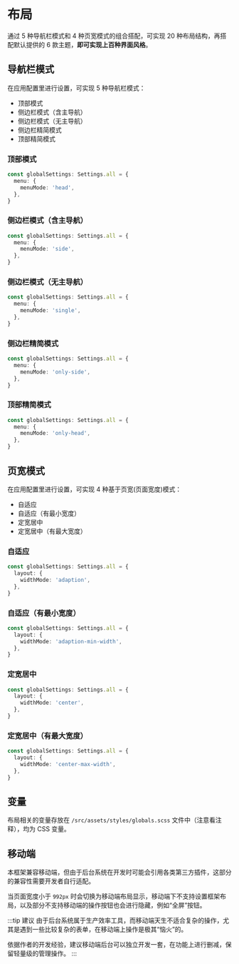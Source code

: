 # 布局

通过 5 种导航栏模式和 4 种页宽模式的组合搭配，可实现 20 种布局结构，再搭配默认提供的 6 款主题，**即可实现上百种界面风格**。

## 导航栏模式

在应用配置里进行设置，可实现 5 种导航栏模式：

- 顶部模式
- 侧边栏模式（含主导航）
- 侧边栏模式（无主导航）
- 侧边栏精简模式 <sup class="pro-badge" />
- 顶部精简模式 <sup class="pro-badge" />

### 顶部模式

<ZoomImg src="/menu-mode-head.png" />

```ts {2-4}
const globalSettings: Settings.all = {
  menu: {
    menuMode: 'head',
  },
}
```

### 侧边栏模式（含主导航）

<ZoomImg src="/menu-mode-side.png" />

```ts {2-4}
const globalSettings: Settings.all = {
  menu: {
    menuMode: 'side',
  },
}
```

### 侧边栏模式（无主导航）

<ZoomImg src="/menu-mode-single.png" />

```ts {2-4}
const globalSettings: Settings.all = {
  menu: {
    menuMode: 'single',
  },
}
```

### 侧边栏精简模式 <sup class="pro-badge" />

<ZoomImg src="/menu-mode-only-side.png" />

```ts {2-4}
const globalSettings: Settings.all = {
  menu: {
    menuMode: 'only-side',
  },
}
```

### 顶部精简模式 <sup class="pro-badge" />

<ZoomImg src="/menu-mode-only-head.png" />

```ts {2-4}
const globalSettings: Settings.all = {
  menu: {
    menuMode: 'only-head',
  },
}
```

## 页宽模式 <sup class="pro-badge" />

在应用配置里进行设置，可实现 4 种基于页宽(页面宽度)模式：

- 自适应
- 自适应（有最小宽度）
- 定宽居中
- 定宽居中（有最大宽度）

### 自适应

<ZoomImg src="/layout_1.gif" />

```ts {2-4}
const globalSettings: Settings.all = {
  layout: {
    widthMode: 'adaption',
  },
}
```

### 自适应（有最小宽度）

<ZoomImg src="/layout_2.gif" />

```ts {2-4}
const globalSettings: Settings.all = {
  layout: {
    widthMode: 'adaption-min-width',
  },
}
```

### 定宽居中

<ZoomImg src="/layout_3.gif" />

```ts {2-4}
const globalSettings: Settings.all = {
  layout: {
    widthMode: 'center',
  },
}
```

### 定宽居中（有最大宽度）

<ZoomImg src="/layout_4.gif" />

```ts {2-4}
const globalSettings: Settings.all = {
  layout: {
    widthMode: 'center-max-width',
  },
}
```

## 变量

布局相关的变量存放在 `/src/assets/styles/globals.scss` 文件中（注意看注释），均为 CSS 变量。

## 移动端

本框架兼容移动端，但由于后台系统在开发时可能会引用各类第三方插件，这部分的兼容性需要开发者自行适配。

当页面宽度小于 `992px` 时会切换为移动端布局显示，移动端下不支持设置框架布局，以及部分不支持移动端的操作按钮也会进行隐藏，例如“全屏”按钮。

:::tip 建议
由于后台系统属于生产效率工具，而移动端天生不适合复杂的操作，尤其是遇到一些比较复杂的表单，在移动端上操作是极其“恼火”的。

依据作者的开发经验，建议移动端后台可以独立开发一套，在功能上进行删减，保留轻量级的管理操作。
:::